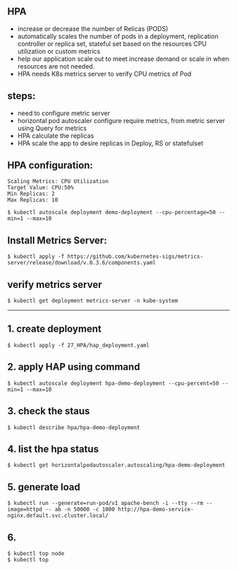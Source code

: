 ## HPA
- increase or decrease the number of Relicas (PODS)
- automatically scales the number of pods in a deployment, replication controller or replica set, stateful set based on the resources CPU utilization or custom metrics
- help our application scale out to meet increase demand or scale in when resources are not needed.
- HPA needs K8s metrics server to verify CPU metrics of Pod

## steps:

-    need to configure metric server
-    horizontal pod autoscaler configure require metrics, from metric server using Query for metrics
-    HPA calculate the replicas
-    HPA scale the app to desire replicas in Deploy, RS or statefulset


## HPA configuration:
    Scaling Metrics: CPU Utilization
    Target Value: CPU:50%
    Min Replicas: 2
    Max Replicas: 10
```shell
$ kubectl autoscale deployment demo-deployment --cpu-percentage=50 --min=1 --max=10
```

## Install Metrics Server:
```shell
$ kubectl apply -f https://github.com/kubernetes-sigs/metrics-server/release/download/v.0.3.6/components.yaml
```

## verify metrics server
```shell
$ kubectl get deployment metrics-server -n kube-system
```
------------------------------------------------------------------------------------------
## 1. create deployment
```
$ kubectl apply -f 27_HPA/hap_deployment.yaml
```
## 2. apply HAP using command
```shell
$ kubectl autoscale deployment hpa-demo-deployment --cpu-percent=50 --min=1 --max=10
```
## 3. check the staus
```shell
$ kubectl describe hpa/hpa-demo-deployment
```
## 4. list the hpa status
```shell
$ kubectl get horizontalpodautoscaler.autoscaling/hpa-demo-deployment
```
## 5. generate load 
```shell
$ kubectl run --generate=run-pod/v1 apache-bench -i --tty --rm --image=httpd -- ab -n 50000 -c 1000 http://hpa-demo-service-nginx.default.svc.cluster.local/
```

## 6. 
 ```
$ kubectl top node
$ kubectl top
```
